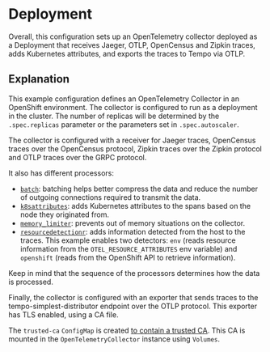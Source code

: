 # Deployment

Overall, this configuration sets up an OpenTelemetry collector deployed as a Deployment that receives Jaeger, OTLP, OpenCensus and Zipkin traces, adds Kubernetes attributes, and exports the traces to Tempo via OTLP.

## Explanation
This example configuration defines an OpenTelemetry Collector in an OpenShift environment. The collector is configured to run as a deployment in the cluster. The number of replicas will be determined by the `.spec.replicas` parameter or the parameters set in `.spec.autoscaler`.

The collector is configured with a receiver for Jaeger traces, OpenCensus traces over the OpenCensus protocol, Zipkin traces over the Zipkin protocol and OTLP traces over the GRPC protocol.

It also has different processors:
* [`batch`](https://github.com/open-telemetry/opentelemetry-collector/blob/main/processor/batchprocessor): batching helps better compress the data and reduce the number of outgoing connections required to transmit the data.
* [`k8sattributes`](https://github.com/open-telemetry/opentelemetry-collector-contrib/tree/main/processor/k8sattributesprocessor): adds Kubernetes attributes to the spans based on the node they originated from.
* [`memory_limiter`](https://github.com/open-telemetry/opentelemetry-collector/tree/main/processor/memorylimiterprocessor): prevents out of memory situations on the collector.
* [`resourcedetectionr`](https://github.com/open-telemetry/opentelemetry-collector-contrib/tree/main/processor/resourcedetectionprocessor): adds information detected from the host to the traces. This example enables two detectors: `env` (reads resource information from the `OTEL_RESOURCE_ATTRIBUTES` env variable) and `openshift` (reads from the OpenShift API to retrieve information).

Keep in mind that the sequence of the processors determines how the data is processed.

Finally, the collector is configured with an exporter that sends traces to the tempo-simplest-distributor endpoint over the OTLP protocol. This exporter has TLS enabled, using a CA file.

The `trusted-ca` `ConfigMap` is created [to contain a trusted CA](https://docs.openshift.com/container-platform/4.12/networking/configuring-a-custom-pki.html#certificate-injection-using-operators_configuring-a-custom-pki). This CA is mounted in the `OpenTelemetryCollector` instance using `Volumes`.
